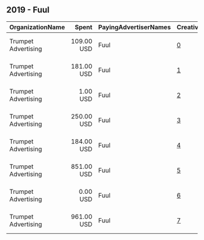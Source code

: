 ## 2019 - Fuul 
|OrganizationName|Spent|PayingAdvertiserNames|CreativeUrls|Impressions|Genders|AgeBrackets|CountryCodes|BillingAddresses|CandidateBallotInformation|
|:---|---:|:---|:---|---:|:---|:---|:---|:---|:---|
|Trumpet Advertising|109.00 USD|Fuul|[0](https://www.snap.com/political-ads/asset/48fd031b90930ca56e6a0b8e39e8b5cb9e4fa721239caad6cb96369db1eb3d46?mediaType=mp4)|34,044||18+|united states|"2083 St. Philip Street,New Orleans,70119,US"||
|Trumpet Advertising|181.00 USD|Fuul|[1](https://www.snap.com/political-ads/asset/45792935e6d86e15ba953cc9697b26ba00ad36758d153681a298bbbe4622d047?mediaType=mp4)|58,368||18+|united states|"2083 St. Philip Street,New Orleans,70119,US"||
|Trumpet Advertising|1.00 USD|Fuul|[2](https://www.snap.com/political-ads/asset/ea1884153f77cf62dd9242d631b0c5054318c596716806a900ae9b6ee9d1e89b?mediaType=mp4)|341||18+|united states|"2083 St. Philip Street,New Orleans,70119,US"||
|Trumpet Advertising|250.00 USD|Fuul|[3](https://www.snap.com/political-ads/asset/48fd031b90930ca56e6a0b8e39e8b5cb9e4fa721239caad6cb96369db1eb3d46?mediaType=mp4)|78,795||18+|united states|"2083 St. Philip Street,New Orleans,70119,US"||
|Trumpet Advertising|184.00 USD|Fuul|[4](https://www.snap.com/political-ads/asset/45792935e6d86e15ba953cc9697b26ba00ad36758d153681a298bbbe4622d047?mediaType=mp4)|56,635||18+|united states|"2083 St. Philip Street,New Orleans,70119,US"||
|Trumpet Advertising|851.00 USD|Fuul|[5](https://www.snap.com/political-ads/asset/97c6f0507cffd814c527c6fdc915453581fa38501816b94c5d8eb979f24f77f0?mediaType=jpg)|300,643||18+|united states|"2083 St. Philip Street,New Orleans,70119,US"||
|Trumpet Advertising|0.00 USD|Fuul|[6](https://www.snap.com/political-ads/asset/ea1884153f77cf62dd9242d631b0c5054318c596716806a900ae9b6ee9d1e89b?mediaType=mp4)|83||18+|united states|"2083 St. Philip Street,New Orleans,70119,US"||
|Trumpet Advertising|961.00 USD|Fuul|[7](https://www.snap.com/political-ads/asset/97c6f0507cffd814c527c6fdc915453581fa38501816b94c5d8eb979f24f77f0?mediaType=jpg)|343,455||18+|united states|"2083 St. Philip Street,New Orleans,70119,US"||
